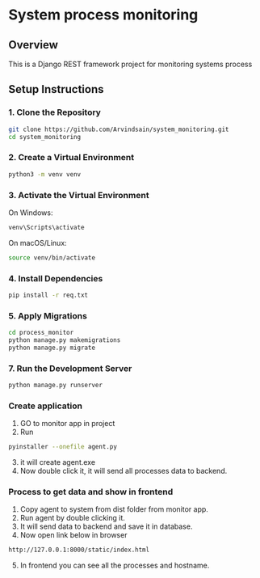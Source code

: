 # System process monitoring

## Overview

This is a Django REST framework project for monitoring systems process

## Setup Instructions

### 1. Clone the Repository

```bash
git clone https://github.com/Arvindsain/system_monitoring.git
cd system_monitoring
```

### 2. Create a Virtual Environment

```bash
python3 -m venv venv
```

### 3. Activate the Virtual Environment

On Windows:

```bash
venv\Scripts\activate
```

On macOS/Linux:

```bash
source venv/bin/activate
```

### 4. Install Dependencies

```bash
pip install -r req.txt
```

### 5. Apply Migrations

```bash
cd process_monitor
python manage.py makemigrations
python manage.py migrate
```

### 7. Run the Development Server

```bash
python manage.py runserver
```
### Create application
1. GO to monitor app in project 
2. Run 
```bash
pyinstaller --onefile agent.py
```
3. it will create agent.exe
4. Now double click it, it will send all processes data to backend.

### Process to get data and show in frontend

1. Copy agent to system from dist folder from monitor app.
2. Run agent by double clicking it.
3. It will send data to backend and save it in database.
4. Now open link below in browser
```bash
http://127.0.0.1:8000/static/index.html
```
5. In frontend you can see all the processes and hostname.